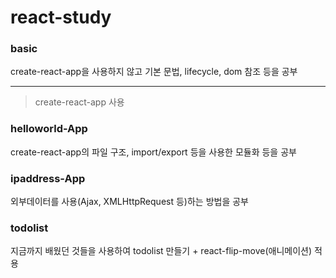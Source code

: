# react-study

### basic
create-react-app을 사용하지 않고 기본 문법, lifecycle, dom 참조 등을 공부

---
>create-react-app 사용

### helloworld-App
create-react-app의 파일 구조, import/export 등을 사용한 모듈화 등을 공부

### ipaddress-App
외부데이터를 사용(Ajax, XMLHttpRequest 등)하는 방법을 공부

### todolist
지금까지 배웠던 것들을 사용하여 todolist 만들기 + react-flip-move(애니메이션) 적용